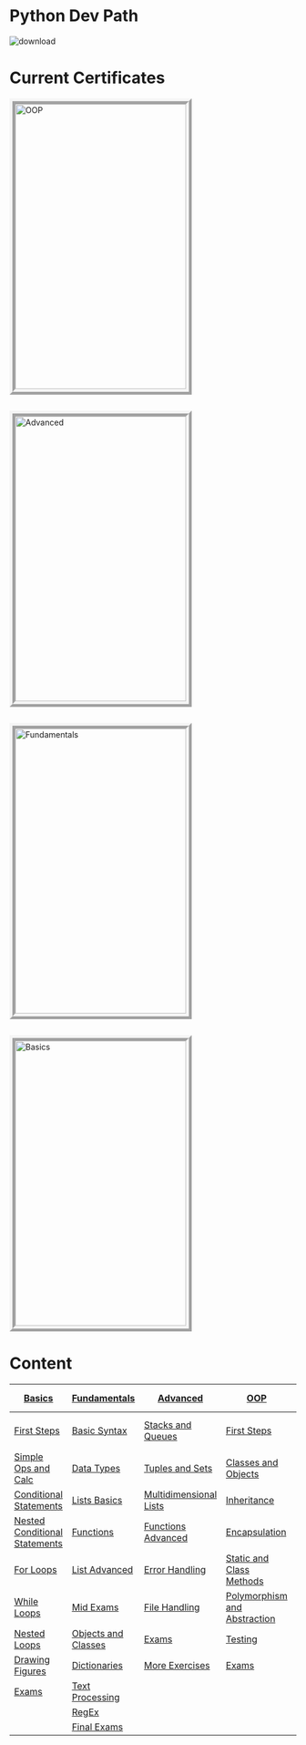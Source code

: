 # Python Dev Path

![download](https://user-images.githubusercontent.com/65338982/138590159-4505b645-f7d8-43dc-8c98-fbf20f2f9bfd.png)

# Current Certificates

<div style="display: flex; flex-wrap: wrap;  display: grid; grid-template-columns: repeat(auto-fill, minmax(300px, 1fr)); grid-auto-rows: minmax(150px, auto);  grid-gap: 2em; margin-bottom: 20px" >
<img src="https://i.ibb.co/vzyp4TC/131156.png" alt="OOP" width="300" height="500" style="border: 10px ridge whitesmoke">
<img src="https://i.ibb.co/kBNDxF6/126237.png" alt="Advanced" width="300" height="500" style="border: 10px ridge whitesmoke">
<img src="https://i.ibb.co/fCTbYrB/119341.png" alt="Fundamentals" width="300" height="500" style="border: 10px ridge whitesmoke"> 
<img src="https://i.ibb.co/qD3DfVc/100679.png" alt="Basics" width="300" height="500" style="border: 10px ridge whitesmoke">
</div>

# Content

| [Basics](https://github.com/k1lgor/SoftUni/tree/main/Python%20Basics)                 | [Fundamentals](https://github.com/k1lgor/SoftUni/tree/main/Python%20Fundamentals) | [Advanced](https://github.com/k1lgor/SoftUni/tree/main/Python%20Advanced) | [OOP](https://github.com/k1lgor/SoftUni/tree/main/Python%20OOP)                  | [JS Advanced](https://github.com/k1lgor/SoftUni/tree/main/JS%20Advanced)         |
| ------------------------------------------------------------------------------------- | --------------------------------------------------------------------------------- | ------------------------------------------------------------------------- | -------------------------------------------------------------------------------- | -------------------------------------------------------------------------------- |
| [First Steps](./Python%20Basics/First%20Steps%20in%20Coding/)                         | [Basic Syntax](./Python%20Fundamentals/Basic%20Syntax/)                           | [Stacks and Queues](./Python%20Advanced/Stacks%20and%20Queues/)           | [First Steps](./Python%20OOP/First%20Steps%20OOP/)                               | [Syntax, Func, Statements](./JS%20Advanced/Syntax%2C%20Func%20and%20Statements/) |
| [Simple Ops and Calc](./Python%20Basics/Simple%20Ops%20and%20Calc/)                   | [Data Types](./Python%20Fundamentals/Data%20Types/)                               | [Tuples and Sets](./Python%20Advanced/Tuples%20and%20Sets/)               | [Classes and Objects](./Python%20OOP/Classes%20and%20Objects/)                   |
| [Conditional Statements](./Python%20Basics/Conditional%20Statements/)                 | [Lists Basics](./Python%20Fundamentals/Lists%20Basics/)                           | [Multidimensional Lists](./Python%20Advanced/Multidimensional%20Lists/)   | [Inheritance](./Python%20OOP/Inheritance/)                                       |
| [Nested Conditional Statements](./Python%20Basics/Nested%20Conditional%20Statements/) | [Functions](./Python%20Fundamentals/Functions/)                                   | [Functions Advanced](./Python%20Advanced/Funcation%20Advanced/)           | [Encapsulation](./Python%20OOP/Encapsulation/)                                   |
| [For Loops](./Python%20Basics/For%20Loop/)                                            | [List Advanced](./Python%20Fundamentals/Lists%20Advanced/)                        | [Error Handling](./Python%20Advanced/Error%20Handling/)                   | [Static and Class Methods](./Python%20OOP/Static%20and%20Class%20Methods/)       |
| [While Loops](./Python%20Basics/While%20Loop/)                                        | [Mid Exams](./Python%20Fundamentals/Mid%20Exams/)                                 | [File Handling](./Python%20Advanced/File%20Handling/)                     | [Polymorphism and Abstraction](./Python%20OOP/Polymorphism%20and%20Abstraction/) |
| [Nested Loops](./Python%20Basics/Nested%20Loops/)                                     | [Objects and Classes](./Python%20Fundamentals/Objects%20and%20Classes/)           | [Exams](./Python%20Advanced/Exams/)                                       | [Testing](./Python%20OOP/Testing/)                                               |
| [Drawing Figures](./Python%20Basics/Drawing%20Figures/)                               | [Dictionaries](./Python%20Fundamentals/Dictionaries/)                             | [More Exercises](./Python%20Advanced/More%20Exercises/)                   | [Exams](./Python%20OOP/Exams/)                                                   |
| [Exams](./Python%20Basics/PB%20Exams/)                                                | [Text Processing](./Python%20Fundamentals/Text%20Processing/)                     |                                                                           |                                                                                  |
|                                                                                       | [RegEx](./Python%20Fundamentals/Regular%20Expressions/)                           |                                                                           |                                                                                  |
|                                                                                       | [Final Exams](./Python%20Fundamentals/Final%20Exams/)                             |                                                                           |                                                                                  |
